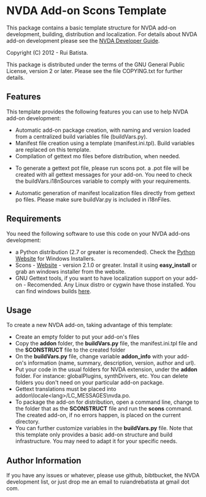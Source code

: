 # NVDA Add-on Scons Template

This package contains a basic template structure for NVDA add-on development, building, distribution and localization.
For details about NVDA add-on development please see the [NVDA Developer Guide](http://www.nvda-project.org/documentation/developerGuide.html).

Copyright (C) 2012 - Rui Batista.

This package is distributed under the terms of the GNU General Public License, version 2 or later. Please see the file COPYING.txt for further details.

## Features

This template provides the following features you can use to help NVDA add-on development:
* Automatic add-on package creation, with naming and version loaded from a centralized build variables file (buildVars.py).
* Manifest file creation using a template (manifest.ini.tpl). Build variables are replaced on this template.
* Compilation of gettext mo files before distribution, when needed.
- To generate a gettext pot file, please run scons pot. a <adon-name>.pot file will be created with all gettext messages for your add-on. You need to check the buildVars.i18nSources variable to comply with your requirements.
* Automatic generation of manifest localization files directly from gettext po files. Please make sure buildVar.py is included in i18nFiles.

## Requirements

You need the following software to use this code on your NVDA add-ons development:

- a Python distribution (2.7 or greater is recomended). Check the [Python Website](http://www.python.org) for Windows Installers.
- Scons - [Website](http://www.scons.org/) - version 2.1.0 or greater. Install it using **easy_install** or grab an windows installer from the website.
- GNU Gettext tools, if you want to have localization support on your add-on - Recomended. Any Linux distro or cygwin have those installed. You can find windows builds [here](http://gnuwin32.sourceforge.net/downlinks/gettext.php).

## Usage

To create a new NVDA add-on, taking advantage of this template: 

- Create an empty folder to put your add-on's files
- Copy the **addon** folder, the **buildVars.py** file, the manifest.ini.tpl file and the **SCONSTRUCT** file to the created folder
- On the **buildVars.py** file, change variable **addon_info** with your add-on's information (name, summary, description, version, author and url).
- Put your code in the usual folders for NVDA extension, under the **addon** folder. For instance: globalPlugins, synthDrivers, etc. You can delete folders you don't need on your particular add-on package.
- Gettext translations must be placed into addon\locale\<lang>/LC_MESSAGES\nvda.po. 
- To package the add-on for distribution, open a command line, change to the folder that as the **SCONSTRUCT** file and run the **scons** command. The created add-on, if no errors happen, is placed on the current directory.
- You can further customize variables in the **buildVars.py** file.
Note that this template only provides a basic add-on structure and build infrastructure. You may need to adapt it for your specific needs.


## Author Information

If you have any issues or whatever, please use github, bibtbucket, the NVDA development list, or just drop me an email to ruiandrebatista at gmail dot com.
